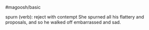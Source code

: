 #magoosh/basic

spurn (verb): reject with contempt 
She spurned all his flattery and proposals, and so he walked off embarrassed and sad. 
